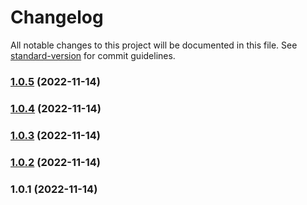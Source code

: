 # Changelog

All notable changes to this project will be documented in this file. See [standard-version](https://github.com/conventional-changelog/standard-version) for commit guidelines.

### [1.0.5](https://github.com/hsndmr/tckimlikno/compare/v1.0.4...v1.0.5) (2022-11-14)

### [1.0.4](https://github.com/hsndmr/tckimlikno/compare/v1.0.3...v1.0.4) (2022-11-14)

### [1.0.3](https://github.com/hsndmr/tckimlikno/compare/v1.0.2...v1.0.3) (2022-11-14)

### [1.0.2](https://github.com/hsndmr/tckimlikno/compare/v1.0.1...v1.0.2) (2022-11-14)

### 1.0.1 (2022-11-14)
